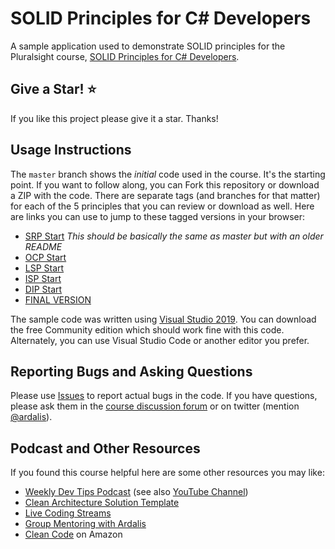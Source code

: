# SOLID Principles for C# Developers

A sample application used to demonstrate SOLID principles for the Pluralsight course, [SOLID Principles for C# Developers](https://app.pluralsight.com/library/courses/csharp-solid-principles).

## Give a Star! :star:
If you like this project please give it a star. Thanks!

## Usage Instructions

The `master` branch shows the *initial* code used in the course. It's the starting point. If you want to follow along, you can Fork this repository or download a ZIP with the code. There are separate tags (and branches for that matter) for each of the 5 principles that you can review or download as well. Here are links you can use to jump to these tagged versions in your browser:

- [SRP Start](https://github.com/ardalis/SolidSample/tree/SRP-START) *This should be basically the same as master but with an older README*
- [OCP Start](https://github.com/ardalis/SolidSample/tree/OCP-START)
- [LSP Start](https://github.com/ardalis/SolidSample/tree/LSP-START)
- [ISP Start](https://github.com/ardalis/SolidSample/tree/ISP-START)
- [DIP Start](https://github.com/ardalis/SolidSample/tree/DIP-START)
- [FINAL VERSION](https://github.com/ardalis/SolidSample/tree/current)

The sample code was written using [Visual Studio 2019](https://visualstudio.com/). You can download the free Community edition which should work fine with this code. Alternately, you can use Visual Studio Code or another editor you prefer.

## Reporting Bugs and Asking Questions

Please use [Issues](https://github.com/ardalis/SolidSample/issues) to report actual bugs in the code. If you have questions, please ask them in the [course discussion forum](https://app.pluralsight.com/library/courses/csharp-solid-principles/discussion) or on twitter (mention [@ardalis](https://twitter.com/ardalis)).

## Podcast and Other Resources

If you found this course helpful here are some other resources you may like:

- [Weekly Dev Tips Podcast](https://www.weeklydevtips.com/) (see also [YouTube Channel](https://www.youtube.com/channel/UC1OeiOnqUZHVinzRK5MuHsA))
- [Clean Architecture Solution Template](https://github.com/ardalis/CleanArchitecture)
- [Live Coding Streams](https://twitch.tv/ardalis)
- [Group Mentoring with Ardalis](https://devbetter.com)
- [Clean Code](https://amzn.to/2FNjh2y) on Amazon

